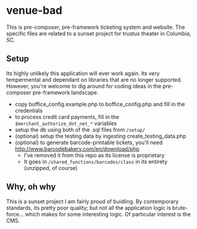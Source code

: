 # venue-bad
This is pre-composer, pre-framework ticketing system and website. The specific files are related to a sunset project for trustus theater in Columbia, SC.

## Setup
Its highly unlikely this application will ever work again. Its very tempermental and dependant on libraries that are no longer supported.
However, you're welcome to dig around for coding ideas in the pre-composer pre-framework landscape. 
* copy boffice_config.example.php to boffice_config.php and fill in the credentials
* to process credit card payments, fill in the `$merchant_authorize_dot_net_*` variables
* setup the db using both of the .sql files from `/setup/`
* (optional) setup the testing data by ingesting create_testing_data.php
* (optional) to generate barcode-printable tickets, you'll need http://www.barcodebakery.com/en/download/php 
  * I've removed it from this repo as its license is proprietary
  * It goes in `/shared_functions/barcodes/class` in its entirety (unzipped, of course)
  
## Why, oh why
This is a sunset project I am fairly proud of buidling. By contemporary standards, its pretty poor quality; but 
not all the application logic is brute-force... which makes for some interesting logic. Of particular interest is the 
CMS. 
